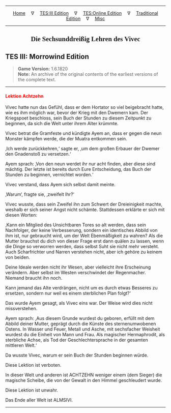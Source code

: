 
---

<!-- Jekyll Page Links -->

<center>
<a href="../../../../index.html">Home</a>
&emsp;&nabla;&emsp;
<a href="../../../index-tes3.html">TES:III Edition</a>
&emsp;&nabla;&emsp;
<a href="../../../index-teso.html">TES:Online Edition</a>
&emsp;&nabla;&emsp;
<a href="../../../index-traditional.html">Traditional Edition</a>
&emsp;&nabla;&emsp;
<a href="../../../index-misc.html">Misc</a>
</center>

<!-- Markdown Body Below: -->

---

<center>
<h2><span style="font-family:Georgia">Die Sechsunddreißig Lehren des Vivec</span></h2>
</center>

## TES III: Morrowind Edition

> __Game Version:__ 1.6.1820\
> __Note:__ An archive of the original contents of the earliest versions of the complete text.

---

#### <span style="color:red">Lektion Achtzehn</span>

Vivec hatte nun das Gefühl, dass er dem Hortator so viel beigebracht hatte, wie es ihm möglich war, bevor der Krieg mit den Dwemern kam. Der Kriegspoet beschloss, sein Buch der Stunden zu diesem Zeitpunkt zu beginnen, da sich die Welt unter ihrem Alter krümmte.

Vivec betrat die Gramfeste und kündigte Ayem an, dass er gegen die neun Monster kämpfen werde, die der Muatra entkommen sein.

‚Ich werde zurückkehren,‘ sagte er, ‚um dem großen Erbauer der Dwemer den Gnadenstoß zu versetzen.‘

Ayem sprach: ‚Von den neun werdet ihr nur acht finden, aber diese sind mächtig. Der letzte ist bereits durch Eure Entscheidung, das Buch der Stunden zu beginnen, vernichtet worden.‘

Vivec verstand, dass Ayem sich selbst damit meinte.

‚Warum‘, fragte sie, ‚zweifelt Ihr?‘

Vivec wusste, dass sein Zweifel ihn zum Schwert der Dreieinigkeit machte, weshalb er sich seiner Angst nicht schämte. Stattdessen erklärte er sich mit diesen Worten:

‚Kann ein Mitglied des Unsichtbaren Tores so alt werden, dass sein Nachfolger, der keine Verbesserung, sondern ein identisches Abbild von ihm ist, nur gebraucht wird, um der Welt Ebenmäßigkeit zu wahren? Als die Mutter brauchst du dich von dieser Frage erst dann quälen zu lassen, wenn die Dinge so verworren werden, dass selbst Suht sie nicht mehr versteht. Auch Scharfrichter und Narren verstehen nicht, aber ich gehöre zu keinem von beiden.

Deine Ideale werden nicht ihr Wesen, aber vielleicht ihre Erscheinung verändern. Aber selbst im Westen verschwindet der Regenmacher. Niemand braucht ihn noch.

Kann jemand das Alte verdrängen, nicht um es durch etwas Besseres zu ersetzen, sondern nur weil es einem sterblichen Plan folgt?‘

Das wurde Ayem gesagt, als Vivec eins war. Der Weise wird dies nicht missverstehen.

Ayem sprach: ‚Aus diesem Grunde wurdest du geboren, erfüllt mit dem Abbild deiner Mutter, geprägt durch die Künste des sternenumwobenen Ostens. In Wasser und Feuer, Metall und Asche, mit sechsfacher Weisheit wurdest du die Einheit von Mann und Frau. Als magischer Hermaphrodit, als sterbliche Achse, als Tod der Geschlechtersprache in der gesamten mittleren Welt.‘

Da wusste Vivec, warum er sein Buch der Stunden beginnen würde.

Diese Lektion ist verboten.

In dieser Welt und anderen ist ACHTZEHN weniger einem (dem Sieger) die magische Scheibe, die von der Gewalt in den Himmel geschleudert wurde.

Diese Lektion ist unwahr.

Das Ende aller Welt ist ALMSIVI.

---
